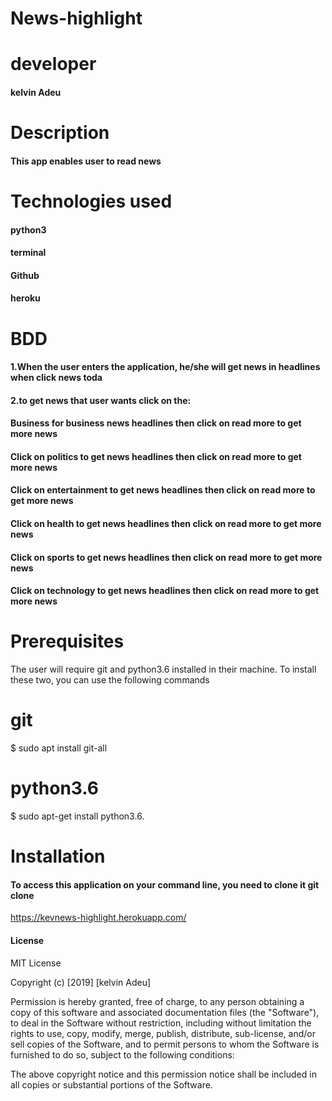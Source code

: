 # News-highlight

# developer
#### kelvin Adeu

# Description
#### This app enables user to read news

# Technologies used
####  python3
####  terminal
####  Github
####  heroku

# BDD
#### 1.When the user enters the application, he/she will get news in headlines when click news toda
#### 2.to get news that user wants click on the:
#### Business for business news headlines then click on read more to get more news
#### Click on politics to get news headlines then click on read more to get more news
#### Click on entertainment to get news headlines then click on read more to get more news
#### Click on health to get news headlines then click on read more to get more news
#### Click on sports to get news headlines then click on read more to get more news
#### Click on technology to get news headlines then click on read more to get more news

# Prerequisites
The user will require git and python3.6 installed in their machine. To install these two, you can use the following commands

# git
$ sudo apt install git-all

# python3.6
$ sudo apt-get install python3.6.
# Installation
#### To access this application on your command line, you need to clone it git clone
   https://kevnews-highlight.herokuapp.com/

#### License
MIT License

Copyright (c) [2019] [kelvin Adeu]

Permission is hereby granted, free of charge, to any person obtaining a copy
of this software and associated documentation files (the "Software"), to deal
in the Software without restriction, including without limitation the rights
to use, copy, modify, merge, publish, distribute, sub-license, and/or sell
copies of the Software, and to permit persons to whom the Software is
furnished to do so, subject to the following conditions:

The above copyright notice and this permission notice shall be included in all
copies or substantial portions of the Software.
